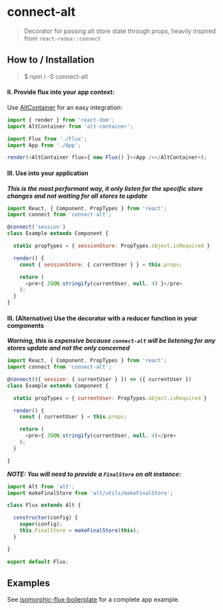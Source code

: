 # connect-alt
> Decorator for passing alt store state through props, heavily inspired from `react-redux::connect`

## How to / Installation

> $ npm i -S connect-alt

#### II. Provide flux into your app context:

Use [AltContainer](http://alt.js.org/docs/components/altContainer/) for an easy integration:

```javascript
import { render } from 'react-dom';
import AltContainer from 'alt-container';

import Flux from './Flux';
import App from './App';

render(<AltContainer flux={ new Flux() }><App /></AltContainer>);
```

#### III. Use into your application

***This is the most performant way, it only listen for the specific store changes and not waiting for all stores to update***

```javascript
import React, { Component, PropTypes } from 'react';
import connect from 'connect-alt';

@connect('session')
class Example extends Component {

  static propTypes = { sessionStore: PropTypes.object.isRequired }

  render() {
    const { sessionStore: { currentUser } } = this.props;

    return (
      <pre>{ JSON.stringify(currentUser, null, 4) }</pre>
    );
  }
}
```

#### III. (Alternative) Use the decorator with a reducer function in your components

***Warning, this is expensive because `connect-alt` will be listening for any stores update and not the only concerned***

```javascript
import React, { Component, PropTypes } from 'react';
import connect from 'connect-alt';

@connect(({ session: { currentUser } }) => ({ currentUser })
class Example extends Component {

  static propTypes = { currentUser: PropTypes.object.isRequired }

  render() {
    const { currentUser } = this.props;

    return (
      <pre>{ JSON.stringify(currentUser, null, 4)</pre>
    );
  }

}
```

***NOTE: You will need to provide a `FinalStore` on alt instance:***

```javascript
import Alt from 'alt';
import makeFinalStore from 'alt/utils/makeFinalStore';

class Flux extends Alt {

  constructor(config) {
    super(config);
    this.FinalStore = makeFinalStore(this);
  }

}

export default Flux;
```

## Examples

See [isomorphic-flux-boilerplate](https://github.com/iam4x/isomorphic-flux-boilerplate) for a complete app example.
